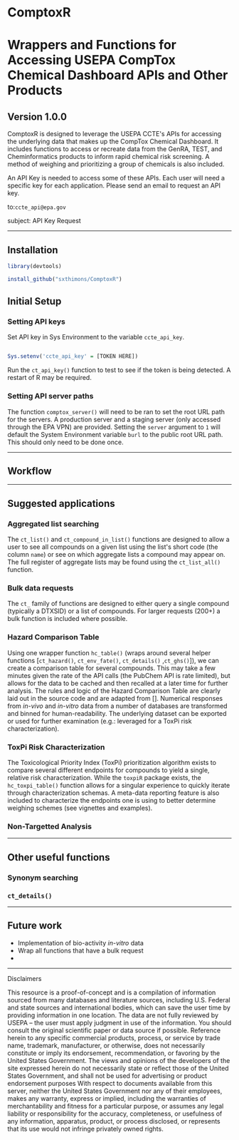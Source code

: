 # ComptoxR

# Wrappers and Functions for Accessing USEPA CompTox Chemical Dashboard APIs and Other Products

## Version 1.0.0

ComptoxR is designed to leverage the USEPA CCTE's APIs for accessing the underlying data that makes up the CompTox Chemical Dashboard. It includes functions to access or recreate data from the GenRA, TEST, and Cheminformatics products to inform rapid chemical risk screening. A method of weighing and prioritizing a group of chemicals is also included.

An API Key is needed to access some of these APIs. Each user will need a specific key for each application. Please send an email to request an API key.

to:`ccte_api@epa.gov`

subject: API Key Request

------------------------------------------------------------------------

## Installation

``` r
library(devtools) 
```

``` r
install_github("sxthimons/ComptoxR")
```

## Initial Setup

### Setting API keys

Set API key in Sys Environment to the variable `ccte_api_key`.

```r

Sys.setenv('ccte_api_key' = [TOKEN HERE])

```

Run the `ct_api_key()` function to test to see if the token is being detected. A restart of R may be required. 

### Setting API server paths

The function `comptox_server()` will need to be ran to set the root URL path for the servers. A production server and a staging server (only accessed through the EPA VPN) are provided. Setting the `server` argument to `1` will default the System Environment variable `burl` to the public root URL path. This should only need to be done once.

------------------------------------------------------------------------

## Workflow

------------------------------------------------------------------------

## Suggested applications

### Aggregated list searching

The `ct_list()` and `ct_compound_in_list()` functions are designed to allow a user to see all compounds on a given list using the list's short code (the column `name`) or see on which aggregate lists a compound may appear on. The full register of aggregate lists may be found using the `ct_list_all()` function.

### Bulk data requests

The `ct_` family of functions are designed to either query a single compound (typically a DTXSID) or a list of compounds. For larger requests (200+) a bulk function is included where possible.

### Hazard Comparison Table

Using one wrapper function `hc_table()` (wraps around several helper functions [`ct_hazard()`, `ct_env_fate()`, `ct_details()` ,`ct_ghs()`]), we can create a comparison table for several compounds. This may take a few minutes given the rate of the API calls (the PubChem API is rate limited), but allows for the data to be cached and then recalled at a later time for further analysis. The rules and logic of the Hazard Comparison Table are clearly laid out in the source code and are adapted from []. Numerical responses from *in-vivo* and *in-vitro* data from a number of databases are transformed and binned for human-readability. The underlying dataset can be exported or used for further examination (e.g.: leveraged for a ToxPi risk characterization).

### ToxPi Risk Characterization

The Toxicological Priority Index (ToxPi) prioritization algorithm exists to compare several different endpoints for compounds to yield a single, relative risk characterization. While the `toxpiR` package exists, the `hc_toxpi_table()` function allows for a singular experience to quickly iterate through characterization schemas. A meta-data reporting feature is also included to characterize the endpoints one is using to better determine weighing schemes (see vignettes and examples).

### Non-Targetted Analysis

------------------------------------------------------------------------

## Other useful functions

### Synonym searching

### `ct_details()`

------------------------------------------------------------------------

## Future work

-   Implementation of bio-activity *in-vitro* data
-   Wrap all functions that have a bulk request
-   

------------------------------------------------------------------------

Disclaimers

This resource is a proof-of-concept and is a compilation of information sourced from many databases and literature sources, including U.S. Federal and state sources and international bodies, which can save the user time by providing information in one location. The data are not fully reviewed by USEPA – the user must apply judgment in use of the information. You should consult the original scientific paper or data source if possible. Reference herein to any specific commercial products, process, or service by trade name, trademark, manufacturer, or otherwise, does not necessarily constitute or imply its endorsement, recommendation, or favoring by the United States Government. The views and opinions of the developers of the site expressed herein do not necessarily state or reflect those of the United States Government, and shall not be used for advertising or product endorsement purposes With respect to documents available from this server, neither the United States Government nor any of their employees, makes any warranty, express or implied, including the warranties of merchantability and fitness for a particular purpose, or assumes any legal liability or responsibility for the accuracy, completeness, or usefulness of any information, apparatus, product, or process disclosed, or represents that its use would not infringe privately owned rights.
